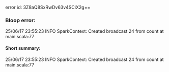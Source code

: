 error id: 3Z8aQ8SxRwDv63v4SCiX2g==
### Bloop error:

25/06/17 23:55:23 INFO SparkContext: Created broadcast 24 from count at main.scala:77
#### Short summary: 

25/06/17 23:55:23 INFO SparkContext: Created broadcast 24 from count at main.scala:77